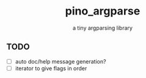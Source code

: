 
<div align="center">

# pino_argparse
a tiny argparsing library

</div>

## TODO

- [ ] auto doc/help message generation?
- [ ] iterator to give flags in order
